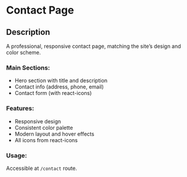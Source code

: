 # Contact Page

## Description

A professional, responsive contact page, matching the site’s design and color scheme.

### Main Sections:

- Hero section with title and description
- Contact info (address, phone, email)
- Contact form (with react-icons)

### Features:

- Responsive design
- Consistent color palette
- Modern layout and hover effects
- All icons from react-icons

### Usage:

Accessible at `/contact` route.

